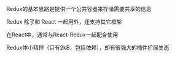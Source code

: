 Redux的基本思路是提供一个公共容器来存储需要共享的信息

Redux 除了和 React 一起用外，还支持其它框架

在React中，通常与React-Redux一起配合使用

Redux体小精悍（只有2kB，包括依赖），却有很强大的插件扩展生态

